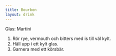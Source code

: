 ```yaml
---
title: Bourbon
layout: drink
---
```


Glas: Martini

1) Rör rye, vermouth och bitters med is till väl kylt.  
2) Häll upp i ett kylt glas.  
3) Garnera med ett körsbär.
